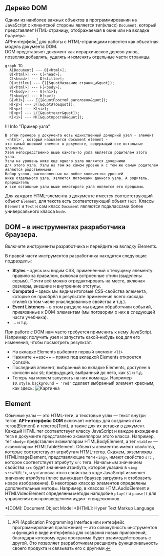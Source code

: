 ## Дерево DOM

Одним из наиболее важных объектов в программировании на JavaScript с клиентской стороны является тип(класс) `Document`, который представляет HTML-страницу, отображаемая в окне или на вкладке браузера.  
АРI-интерфейс[^1] для работы с HTML-страницами известен как объектная модель документа DOM.  
DOM представляет документ как иерархическое дерево узлов, позволяя добавлять, удалять и изменять отдельные части страницы.

``` mermaid
graph TD
  A[Document] --- B[<html>];
  B[<html>] --- C[<head>];
  C[<head>] --- D[<title>];
  D[<title>] --- E([&quotНазвание страницы&quot]);
  B[<html>] --- F[<body>];
  F[<body>] --- G[<h1>];
  F[<body>] --- H[<p>];
  G[<h1>] --- I([&quotПростой заголовок&quot]);
  H[<p>] --- J([&quotЭто&quot]);
  H[<p>] --- K[<i>];
  H[<p>] --- L([&quotтекст&quot]);
  K[<i>] --- M([&quotпростой&quot]);
```

!!! Info "Пример узла"

    В этом примере у документа есть единственный дочерний узел - элемент `<html>`, который называется document element - 
    это самый внешний элемент в документе, содержащий все остальные элементы.  
    Узел непосредственно выше какого-то узла является родителем этого узла.
    Узлы на уровень ниже еще одного узла являются дочерними
    для этого узла. Узлы на том же самом уровне и с тем же самым родителем являются родственными.
    Набор узлов, расположенных на любое количество уровней
    ниже отдельного узла, являются потомками данного узла. А родитель, прародитель
    и все остальные узлы выше некоторого узла являются его предками.
  
Для каждого HTML-элемента в документе имеется соответствующий объект `Element`,
для текста есть соответствующий объект `Text`. 
Классы `Element` и `Text` и сам класс `Document` являются
подклассами более универсального класса `Node`.

## DOM – в инструментах разработчика браузера.
Включите инструменты разработчика и перейдите на вкладку Elements.

В правой части инструментов разработчика находятся следующие подразделы:

* **Styles** – здесь мы видим CSS, применённый к текущему элементу: правило за правилом, включая встроенные стили (выделены серым). Почти всё можно отредактировать на месте, включая размеры, внешние и внутренние отступы.
* **Computed** – здесь мы видим итоговые CSS-свойства элемента, которые он приобрёл в результате применения всего каскада стилей (в том числе унаследованные свойства и т.д.).
* **Event Listeners** – в этом разделе мы видим обработчики событий, привязанные к DOM-элементам (мы поговорим о них в следующей части учебника).
* … и т.д.

При работе с DOM нам часто требуется применить к нему JavaScript. Например: получить узел и запустить какой-нибудь код для его изменения, чтобы посмотреть результат.

* На вкладке Elements выберите первый элемент `<li>`
* Нажмите ++esc++ – прямо под вкладкой Elements откроется Console.
* Последний элемент, выбранный во вкладке Elements, доступен в консоли как `$0`; предыдущий, выбранный до него, как `$1` и т.д.
* Теперь мы можем запускать на них команды. Например `$0.style.background = 'red'` сделает выбранный элемент красным, как здесь:
![Картинка](https://learn.javascript.ru/article/dom-nodes/domconsole0.png)

## Element
Обычные узлы — это HTML-теги, а текстовые узлы — текст внутри тегов. **API-интерфейс DOM** включает методы для создания этих тегов(Element) и текстов(Text),
а также для их вставки в документ.  
Каждый HTML-тег соответствует классу JavaScript и каждое
вхождение тега в документе представлено экземпляром этого класса.
Например, тег `<body>` представлен экземпляром HTMLBodyElement,
а тег `<table>` — экземпляром HTMLTableElement. Объекты элементов имеют свойства, которые соответствуют атрибутам HTML-тегов.
Скажем, экземпляры HTMLImageElement, представляющие теги
`<img>`, имеют свойство `src` , которое соответствует атрибуту `src`
тега. Начальным значением свойства `src` будет значение атрибута, которое
указано в `<img src="URL">`, и установка этого свойства в коде JavaScript
изменяет значение атрибута (плюс вынуждает браузер загрузить
и отобразить новое изображение). В некоторых классах элементов определены
дополнительные методы. Например, в классах HTMLAudioElement и
HTMLVideoElement определены методы наподобие `play()` и `pause()` для управления
воспроизведением аудио- и видеоклипов.

*[DOM]: Document Object Model
*[HTML]: Hyper Text Markup Language
[^1]: API (Application Programming Interface или интерфейс программирования приложений) — это совокупность инструментов и функций в виде интерфейса для создания новых приложений, благодаря которому одна программа будет взаимодействовать с другой. Это позволяет разработчикам расширять функциональность своего продукта и связывать его с другими.


